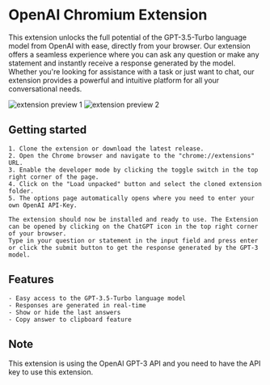 # OpenAI Chromium Extension
This extension unlocks the full potential of the GPT-3.5-Turbo language model from OpenAI with ease, directly from your browser. Our extension offers a seamless experience where you can ask any question or make any statement and instantly receive a response generated by the model. Whether you're looking for assistance with a task or just want to chat, our extension provides a powerful and intuitive platform for all your conversational needs. 

![extension preview 1](https://github.com/jessedi0n/openai-chromium-extension/blob/main/images/readme_img_1.png)
![extension preview 2](https://github.com/jessedi0n/openai-chromium-extension/blob/main/images/readme_img_2.png)

## Getting started
    
    1. Clone the extension or download the latest release.
    2. Open the Chrome browser and navigate to the "chrome://extensions" URL.
    3. Enable the developer mode by clicking the toggle switch in the top right corner of the page.
    4. Click on the "Load unpacked" button and select the cloned extension folder.
    5. The options page automatically opens where you need to enter your own OpenAI API-Key.
    
    The extension should now be installed and ready to use. The Extension can be opened by clicking on the ChatGPT icon in the top right corner of your browser.
    Type in your question or statement in the input field and press enter or click the submit button to get the response generated by the GPT-3 model.

## Features

    - Easy access to the GPT-3.5-Turbo language model
    - Responses are generated in real-time
    - Show or hide the last answers
    - Copy answer to clipboard feature

## Note

This extension is using the OpenAI GPT-3 API and you need to have the API key to use this extension.
